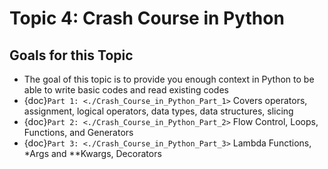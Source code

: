 # Topic 4: Crash Course in Python

## Goals for this Topic
* The goal of this topic is to provide you enough context in Python to be able to write basic codes and read existing codes
* {doc}`Part 1: <./Crash_Course_in_Python_Part_1>` Covers operators, assignment, logical operators, data types, data structures, slicing
* {doc}`Part 2: <./Crash_Course_in_Python_Part_2>` Flow Control, Loops, Functions, and Generators
* {doc}`Part 3: <./Crash_Course_in_Python_Part_3>` Lambda Functions, *Args and **Kwargs, Decorators